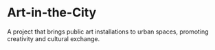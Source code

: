 # Art-in-the-City
A project that brings public art installations to urban spaces, promoting creativity and cultural exchange.
